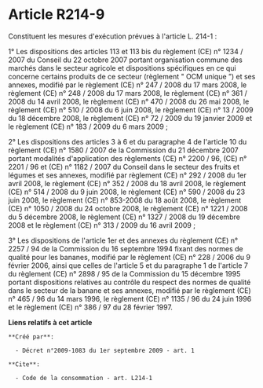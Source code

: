 # Article R214-9

Constituent les mesures d'exécution prévues à l'article L. 214-1 : 

1° Les dispositions des articles 113 et 113 bis du règlement (CE) n° 1234 / 2007 du Conseil du 22 octobre 2007 portant
organisation commune des marchés dans le secteur agricole et dispositions spécifiques en ce qui concerne certains produits de
ce secteur (règlement " OCM unique ”) et ses annexes, modifié par le règlement (CE) n° 247 / 2008 du 17 mars 2008, le
règlement (CE) n° 248 / 2008 du 17 mars 2008, le règlement (CE) n° 361 / 2008 du 14 avril 2008, le règlement (CE) n° 470 /
2008 du 26 mai 2008, le règlement (CE) n° 510 / 2008 du 6 juin 2008, le règlement (CE) n° 13 / 2009 du 18 décembre 2008, le
règlement (CE) n° 72 / 2009 du 19 janvier 2009 et le règlement (CE) n° 183 / 2009 du 6 mars 2009 ; 

2° Les dispositions des articles 3 à 6 et du paragraphe 4 de l'article 10 du règlement (CE) n° 1580 / 2007 de la Commission
du 21 décembre 2007 portant modalités d'application des règlements (CE) n° 2200 / 96, (CE) n° 2201 / 96 et (CE) n° 1182 /
2007 du Conseil dans le secteur des fruits et légumes et ses annexes, modifié par règlement (CE) n° 292 / 2008 du 1er avril
2008, le règlement (CE) n° 352 / 2008 du 18 avril 2008, le règlement (CE) n° 514 / 2008 du 9 juin 2008, le règlement (CE) n°
590 / 2008 du 23 juin 2008, le règlement (CE) n° 853-2008 du 18 août 2008, le règlement (CE) n° 1050 / 2008 du 24 octobre
2008, le règlement (CE) n° 1221 / 2008 du 5 décembre 2008, le règlement (CE) n° 1327 / 2008 du 19 décembre 2008 et le
règlement (CE) n° 313 / 2009 du 16 avril 2009 ; 

3° Les dispositions de l'article 1er et des annexes du règlement (CE) n° 2257 / 94 de la Commission du 16 septembre 1994
fixant des normes de qualité pour les bananes, modifié par le règlement (CE) n° 228 / 2006 du 9 février 2006, ainsi que
celles de l'article 5 et du paragraphe 1 de l'article 7 du règlement (CE) n° 2898 / 95 de la Commission du 15 décembre 1995
portant dispositions relatives au contrôle du respect des normes de qualité dans le secteur de la banane et ses annexes,
modifié par le règlement (CE) n° 465 / 96 du 14 mars 1996, le règlement (CE) n° 1135 / 96 du 24 juin 1996 et le règlement
(CE) n° 386 / 97 du 28 février 1997.

**Liens relatifs à cet article**

	**Créé par**:

	  - Décret n°2009-1083 du 1er septembre 2009 - art. 1

	**Cite**:

	  - Code de la consommation - art. L214-1
